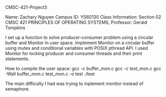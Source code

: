 CMSC-421-Project3

Name: Zachary Nguyen Campus ID: YS60130 Class Information: Section 02 CMSC 421 PRINCIPLES OF OPERATING SYSTEMS, Professor: Gerald Tompkins

I set up a function to solve producer-consumer problem using a circular buffer and Monitor in user space. Implement Monitor on a circular 
buffer using mutex and conditional variables with POSIX pthread API. I used Monitor for locking producer and consumer threads and their
print statements.

How to compile the user space:
gcc -c buffer_mon.c
gcc -c test_mon.c
gcc -Wall buffer_mon.c test_mon.c -o test
./test


The main difficulty I had was trying to inplement monitor instead of semaphore.
